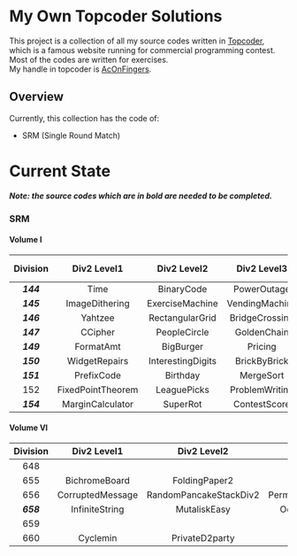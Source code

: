 # My Own Topcoder Solutions
This project is a collection of all my source codes written in [Topcoder](http://www.topcoder.com), which is a
famous
website running for commercial programming contest. Most of the codes are written for exercises.  
My handle in topcoder is [AcOnFingers](http://community.topcoder.com/tc?module=Mem$berProfile&cr=23086905).

## Overview

Currently, this collection has the code of:
* SRM (Single Round Match)

# Current State

**_Note: the source codes which are in bold are needed to be completed._**

### SRM

#### Volume I

| Division | Div2 Level1  | Div2 Level2 | Div2 Level3 | Div1 Level1 | Div1 Level2 | Div1 Level3 |
:---:|:---:|:---:|:---:|:---:|:---:|:---:|
**_144_** | Time | BinaryCode | PowerOutage | | Lottery | PenLift | 
**_145_** | ImageDithering  | ExerciseMachine | VendingMachine | Bonuses | | HillHike | 
**_146_** | Yahtzee | RectangularGrid | BridgeCrossing | | Masterbrain | Roundabout |
**_147_** | CCipher | PeopleCircle | GoldenChain | | Dragons | Flags | 
**_149_** | FormatAmt | BigBurger | Pricing | | MessageMess | GForce | 
**_150_** | WidgetRepairs | InterestingDigits | BrickByBrick | | StripePainter | RoboCourier | 
**_151_** | PrefixCode | Birthday | MergeSort | Archimedes |  | Gauss | 
152 | FixedPointTheorem | LeaguePicks | ProblemWriting |  | QuiningTopCoder | **_DotNotation_** | 
**_154_**  | MarginCalculator | SuperRot | ContestScore | CheatCode | | PossibleOrders | 

#### Volume VI

| Division | Div2 Level1  | Div2 Level2 | Div2 Level3 | Div1 Level1 | Div1 Level2 | Div1 Level3 |
:---:|:---:|:---:|:---:|:---:|:---:|:---:|
648 | | | | AB | | | 
655 | BichromeBoard | FoldingPaper2 | NineEasy | BichromePainting | Nine | **_BiChromeSky_** |
656 | CorruptedMessage | RandomPancakeStackDiv2 | PermutationCountsDiv2 | RandomPancakeStack | **_PermutationCounts_** | **_ForkliftTruckOperator_** |
**_658_** | InfiniteString | MutaliskEasy | OddEvenTreeHard | OddEvenTree | Mutalisk | DancingForever |
659 | | | | ApplesAndOrangesEasy | | |
660 | Cyclemin | PrivateD2party | Powerit | Coversta | Privateparty | **_Morphling_** |

